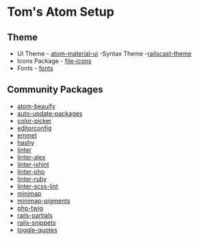 # Tom's Atom Setup

## Theme

- UI Theme - [atom-material-ui](https://atom.io/themes/atom-material-ui)
-Syntax Theme -[railscast-theme](https://atom.io/themes/railscast-theme)
- Icons Package - [file-icons](https://atom.io/packages/file-icons)
- Fonts - [fonts](https://atom.io/packages/fonts)

## Community Packages

- [atom-beauify](https://atom.io/packages/atom-beautify)
- [auto-update-packages](https://atom.io/packages/auto-update-packages)
- [color-picker](https://atom.io/packages/color-picker)
- [editorconfig](https://atom.io/packages/editorconfig)
- [emmet](https://atom.io/packages/emmet)
- [hashy](https://atom.io/packages/hashy)
- [linter](https://atom.io/packages/linter)
- [linter-alex](https://atom.io/packages/linter-alex)
- [linter-jshint](https://atom.io/packages/linter-jshint)
- [linter-php](https://atom.io/packages/linter-php)
- [linter-ruby](https://atom.io/packages/linter-ruby)
- [linter-scss-lint](https://atom.io/packages/linter-scss-lint)
- [minimap](https://atom.io/packages/minimap)
- [minimap-pigments](https://atom.io/packages/minimap-pigments)
- [php-twig](https://atom.io/packages/php-twig)
- [rails-partials](https://atom.io/packages/rails-partials)
- [rails-snippets](https://atom.io/packages/rails-snippets)
- [toggle-quotes](https://atom.io/packages/toggle-quotes)
